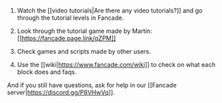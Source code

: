 1. Watch the [[video tutorials|Are there any video tutorials?]] and go through the tutorial levels in Fancade.

2. Look through the tutorial game made by Martin:
[[https://fancade.page.link/qZPM]]

3. Check games and scripts made by other users.

4. Use the [[wiki|https://www.fancade.com/wiki]] to check on what each block does and faqs.

And if you still have questions, ask for help in our [[Fancade server|https://discord.gg/P8VHwVq]].
